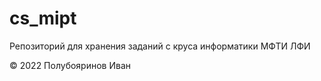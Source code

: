 # cs_mipt
Репозиторий для хранения заданий с круса информатики МФТИ ЛФИ

&#169; 2022 Полубояринов Иван
